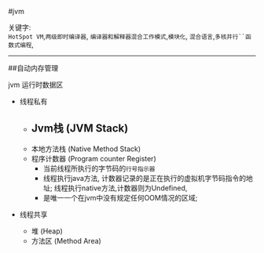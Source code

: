 #jvm

关键字:  
`HotSpot VM`,`两级即时编译器`, `编译器和解释器混合工作模式`,`模块化`,
`混合语言`,`多核并行``函数式编程`,

-----

##自动内存管理

jvm 运行时数据区 

- 线程私有
	- Jvm栈 (JVM Stack) 
		- 
	- 本地方法栈 (Native Method Stack)
	- 程序计数器 (Program counter Register)
		- 当前线程所执行的字节码的`行号指示器`
		- 线程执行java方法, 计数器记录的是正在执行的虚拟机字节码指令的地址; 线程执行native方法,计数器则为Undefined,
		- 是唯一一个在jvm中没有规定任何OOM情况的区域;


- 线程共享
	- 堆 (Heap)
	- 方法区 (Method Area)

